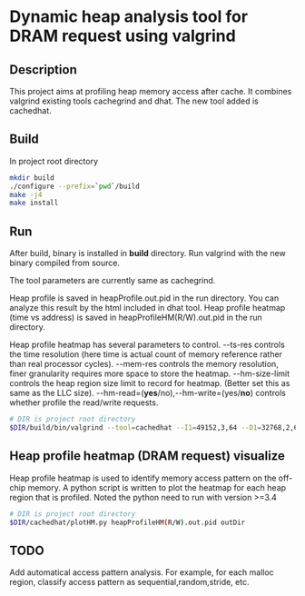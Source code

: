 # Dynamic heap analysis tool for DRAM request using valgrind

## Description

This project aims at profiling heap memory access after cache. It combines valgrind existing tools cachegrind and dhat. The new tool added is cachedhat.

## Build

In project root directory

``` bash
mkdir build
./configure --prefix=`pwd`/build
make -j4
make install
```

## Run

After build, binary is installed in **build** directory. Run valgrind with the new binary compiled from source.

The tool parameters are currently same as cachegrind.

Heap profile is saved in heapProfile.out.pid in the run directory. You can analyze this result by the html included in dhat tool. Heap profile heatmap (time vs address) is saved in heapProfileHM(R/W).out.pid in the run directory.

Heap profile heatmap has several parameters to control.  --ts-res controls the time resolution (here time is actual count of memory reference rather than real processor cycles).  --mem-res controls the memory resolution, finer granularity requires more space to store the heatmap. --hm-size-limit controls the heap region size limit to record for heatmap. (Better set this as same as the LLC size). --hm-read=(**yes**/no),--hm-write=(yes/**no**) controls whether profile the read/write requests.

``` bash
# DIR is project root directory
$DIR/build/bin/valgrind --tool=cachedhat --I1=49152,3,64 --D1=32768,2,64 --LL=1048576,16,64 --ts-res=16384 --mem-res=4096 --hm_size_limit 1048576 --hm-read=no --hm-write=yes program
```

## Heap profile heatmap (DRAM request) visualize 

Heap profile heatmap is used to identify memory access pattern on the off-chip memory.  A python script is written to plot the heatmap for each heap region that is profiled.  Noted the python need to run with version >=3.4


``` bash
# DIR is project root directory
$DIR/cachedhat/plotHM.py heapProfileHM(R/W).out.pid outDir
```

## TODO

Add automatical access pattern analysis.  For example, for each malloc region, classify access pattern as sequential,random,stride, etc.
